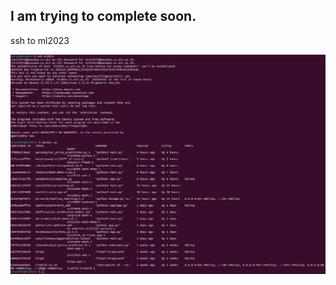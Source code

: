 ## I am trying to complete soon.

ssh to ml2023

![Car Price Prediction System_A2](ssh_to_ml2023.png)
